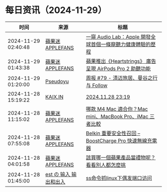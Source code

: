 ﻿# 每日资讯（2024-11-29）

|时间|来源|标题|
|---|---|---|
|2024-11-29 02:40:48|[蘋果迷 APPLEFANS](https://applefans.today/feed/)|[一窺 Audio Lab：Apple 開發全球首個一條龍聽力健康體驗的歷程](https://applefans.today/2024-10-how-apple-developed-the-worlds-first-end-to-end-hearing-health-experience/)|
|2024-11-29 01:43:38|[蘋果迷 APPLEFANS](https://applefans.today/feed/)|[蘋果推出《Heartstrings》 廣告 呈現 AirPods Pro 2 助聽功能](https://applefans.today/2024-11-apple-heartstrings-annual-holiday-ad/)|
|2024-11-29 01:20:00|[Pseudoyu](https://www.pseudoyu.com/zh/index.xml)|[周报 #79 - 清迈旅居、曼谷之行与 Follow](https://www.pseudoyu.com/zh/2024/11/29/weekly_review_20241129/)|
|2024-11-28 15:19:22|[KAIX.IN](https://kaix.in/feed/)|[2024.11.28 23:19](https://kaix.in/2024/1128/)|
|2024-11-28 11:15:02|[蘋果迷 APPLEFANS](https://applefans.today/feed/)|[哪款 M4 Mac 適合你？Mac mini、MacBook Pro、iMac 三者比較](https://applefans.today/2024-11-how-to-choose-m4-mac/)|
|2024-11-28 07:55:08|[蘋果迷 APPLEFANS](https://applefans.today/feed/)|[Belkin 重要安全性召回 – BoostCharge Pro 快速無線充電器](https://applefans.today/2024-11-belkin-bpd005-recall/)|
|2024-11-28 04:01:58|[蘋果迷 APPLEFANS](https://applefans.today/feed/)|[該買哪一個蘋果產品當禮物呢？ 看看別人都怎麼挑](https://applefans.today/2024-11-which-apple-products-are-popular-gifts/)|
|2024-11-28 01:45:00|[est の 输入 输出和出入](https://blog.est.im/rss)|[ss命令抓linux下偶发端口访问](https://blog.est.im/2024/stdout-24)|
